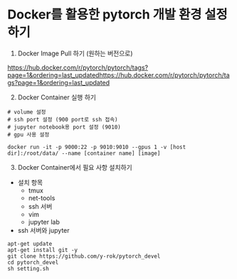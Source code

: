 # Docker를 활용한 pytorch 개발 환경 설정하기


1. Docker Image Pull 하기 (원하는 버전으로)

https://hub.docker.com/r/pytorch/pytorch/tags?page=1&ordering=last_updatedhttps://hub.docker.com/r/pytorch/pytorch/tags?page=1&ordering=last_updated

2. Docker Container 실행 하기

~~~
# volume 설정
# ssh port 설정 (900 port로 ssh 접속)
# jupyter notebook용 port 설정 (9010)
# gpu 사용 설정

docker run -it -p 9000:22 -p 9010:9010 --gpus 1 -v [host dir]:/root/data/ --name [container name] [image] 
~~~

3. Docker Container에서 필요 사항 설치하기

- 설치 항목
   - tmux
   - net-tools
   - ssh 서버
   - vim
   - jupyter lab
- ssh 서버와 jupyter 

~~~
apt-get update 
apt-get install git -y
git clone https://github.com/y-rok/pytorch_devel
cd pytorch_devel
sh setting.sh
~~~
